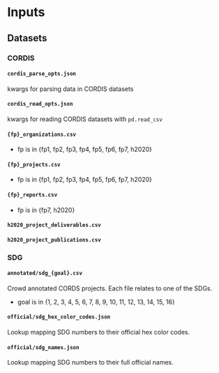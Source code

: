 # Inputs

## Datasets

### CORDIS

#### `cordis_parse_opts.json`

kwargs for parsing data in CORDIS datasets

#### `cordis_read_opts.json`

kwargs for reading CORDIS datasets with `pd.read_csv`

#### `{fp}_organizations.csv`

- fp is in {fp1, fp2, fp3, fp4, fp5, fp6, fp7, h2020}

#### `{fp}_projects.csv`

- fp is in {fp1, fp2, fp3, fp4, fp5, fp6, fp7, h2020}

#### `{fp}_reports.csv`

- fp is in {fp7, h2020}

#### `h2020_project_deliverables.csv`

#### `h2020_project_publications.csv`

### SDG

#### `annotated/sdg_{goal}.csv`

Crowd annotated CORDS projects. Each file relates to one of the SDGs.

- goal is in {1, 2, 3, 4, 5, 6, 7, 8, 9, 10, 11, 12, 13, 14, 15, 16}

#### `official/sdg_hex_color_codes.json`

Lookup mapping SDG numbers to their official hex color codes.

#### `official/sdg_names.json`

Lookup mapping SDG numbers to their full official names.

